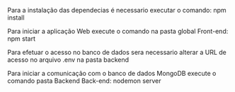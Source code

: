 Para a instalação das dependecias é necessario executar o comando: npm install

Para iniciar a aplicação Web execute o comando na pasta global Front-end: npm start

Para efetuar o acesso no banco de dados sera necessario alterar a URL de acesso no arquivo .env na pasta backend

Para iniciar a comunicação com o banco de dados MongoDB execute o comando pasta Backend Back-end: nodemon server